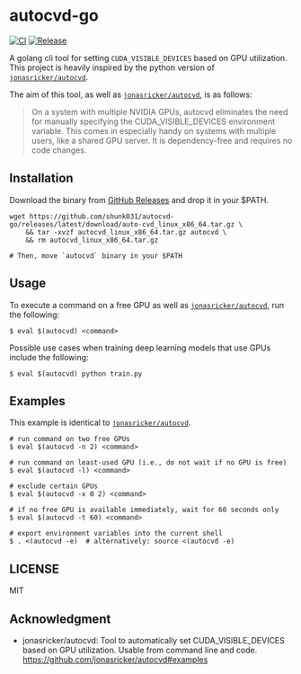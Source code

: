 # autocvd-go

[![CI](https://github.com/shunk031/autocvd-go/actions/workflows/ci.yaml/badge.svg)](https://github.com/shunk031/autocvd-go/actions/workflows/ci.yaml)
[![Release](https://github.com/shunk031/autocvd-go/actions/workflows/release.yaml/badge.svg)](https://github.com/shunk031/autocvd-go/actions/workflows/release.yaml)

A golang cli tool for setting `CUDA_VISIBLE_DEVICES` based on GPU utilization.
This project is heavily inspired by the python version of [`jonasricker/autocvd`](https://github.com/jonasricker/autocvd).

The aim of this tool, as well as [`jonasricker/autocvd`](https://github.com/jonasricker/autocvd), is as follows:

> On a system with multiple NVIDIA GPUs, autocvd eliminates the need for manually specifying the CUDA_VISIBLE_DEVICES environment variable. This comes in especially handy on systems with multiple users, like a shared GPU server. It is dependency-free and requires no code changes.

## Installation

Download the binary from [GitHub Releases](https://github.com/shunk031/autocvd-go/releases/latest) and drop it in your $PATH.

```shell
wget https://github.com/shunk031/autocvd-go/releases/latest/download/auto-cvd_linux_x86_64.tar.gz \
    && tar -xvzf autocvd_linux_x86_64.tar.gz autocvd \
    && rm autocvd_linux_x86_64.tar.gz

# Then, move `autocvd` binary in your $PATH
```

## Usage

To execute a command on a free GPU as well as [`jonasricker/autocvd`](https://github.com/jonasricker/autocvd), run the following:

```console
$ eval $(autocvd) <command>
```

Possible use cases when training deep learning models that use GPUs include the following:

```console
$ eval $(autocvd) python train.py
```

## Examples

This example is identical to [`jonasricker/autocvd`](https://github.com/jonasricker/autocvd).

```shell
# run command on two free GPUs
$ eval $(autocvd -n 2) <command>

# run command on least-used GPU (i.e., do not wait if no GPU is free)
$ eval $(autocvd -l) <command>

# exclude certain GPUs
$ eval $(autocvd -x 0 2) <command>

# if no free GPU is available immediately, wait for 60 seconds only
$ eval $(autocvd -t 60) <command>

# export environment variables into the current shell
$ . <(autocvd -e)  # alternatively: source <(autocvd -e)
```

## LICENSE

MIT

## Acknowledgment

- jonasricker/autocvd: Tool to automatically set CUDA_VISIBLE_DEVICES based on GPU utilization. Usable from command line and code. https://github.com/jonasricker/autocvd#examples 
